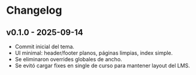 # Changelog

## v0.1.0 - 2025-09-14
- Commit inicial del tema.
- UI minimal: header/footer planos, páginas limpias, index simple.
- Se eliminaron overrides globales de ancho.
- Se evitó cargar fixes en single de curso para mantener layout del LMS.
